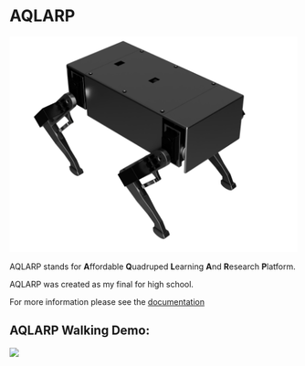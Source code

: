 # AQLARP
![](documentation/src/img/AQLARP-render-transparent.png)

AQLARP stands for **A**ffordable **Q**uadruped **L**earning **A**nd **R**esearch **P**latform.

AQLARP was created as my final for high school.

For more information please see the [documentation](https://aqlarp.dediamondpro.dev)

## AQLARP Walking Demo:

[![](https://img.youtube.com/vi/xvpN8pladkQ/0.jpg)](https://www.youtube.com/watch?v=xvpN8pladkQ)
